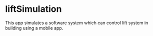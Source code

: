 # liftSimulation
This app simulates a software system which can control lift system in building using a mobile app.
